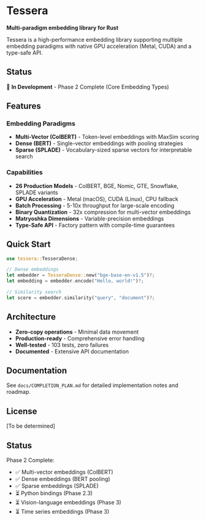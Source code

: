 # Tessera

**Multi-paradigm embedding library for Rust**

Tessera is a high-performance embedding library supporting multiple embedding paradigms with native GPU acceleration (Metal, CUDA) and a type-safe API.

## Status

🚧 **In Development** - Phase 2 Complete (Core Embedding Types)

## Features

### Embedding Paradigms

- **Multi-Vector (ColBERT)** - Token-level embeddings with MaxSim scoring
- **Dense (BERT)** - Single-vector embeddings with pooling strategies
- **Sparse (SPLADE)** - Vocabulary-sized sparse vectors for interpretable search

### Capabilities

- **26 Production Models** - ColBERT, BGE, Nomic, GTE, Snowflake, SPLADE variants
- **GPU Acceleration** - Metal (macOS), CUDA (Linux), CPU fallback
- **Batch Processing** - 5-10x throughput for large-scale encoding
- **Binary Quantization** - 32x compression for multi-vector embeddings
- **Matryoshka Dimensions** - Variable-precision embeddings
- **Type-Safe API** - Factory pattern with compile-time guarantees

## Quick Start

```rust
use tessera::TesseraDense;

// Dense embeddings
let embedder = TesseraDense::new("bge-base-en-v1.5")?;
let embedding = embedder.encode("Hello, world!")?;

// Similarity search
let score = embedder.similarity("query", "document")?;
```

## Architecture

- **Zero-copy operations** - Minimal data movement
- **Production-ready** - Comprehensive error handling
- **Well-tested** - 103 tests, zero failures
- **Documented** - Extensive API documentation

## Documentation

See `docs/COMPLETION_PLAN.md` for detailed implementation notes and roadmap.

## License

[To be determined]

## Status

Phase 2 Complete:
- ✅ Multi-vector embeddings (ColBERT)
- ✅ Dense embeddings (BERT pooling)
- ✅ Sparse embeddings (SPLADE)
- ⏳ Python bindings (Phase 2.3)
- ⏳ Vision-language embeddings (Phase 3)
- ⏳ Time series embeddings (Phase 3)

